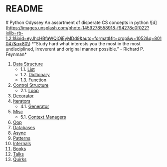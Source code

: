 # README

 \# Python Odyssey An assortment of disperate CS concepts in python !\[d\]\(https://images.unsplash.com/photo-1459278558918-f94278c0f022?ixlib=rb-1.2.1&ixid=eyJhcHBfaWQiOjEyMDd9&auto=format&fit=crop&w=1052&q=801047&q=80\) \*“Study hard what interests you the most in the most undisciplined, irreverent and original manner possible.” - Richard P. Feynman\*

1. [Data Structure](./#DataStructure)
   * 1.1. [List](./#List)
   * 1.2. [Dictionary](./#Dictionary)
   * 1.3. [Function](./#Function)
2. [Control Structure](./#ControlStructure)
   * 2.1. [Loop](./#Loop)
3. [Decorator](./#Decorator)
4. [Iterators](./#Iterators)
   * 4.1. [Generator](./#Generator)
5. [Misc](./#Misc)
   * 5.1. [Context Managers](./#ContextManagers)
6. [Oop](./#Oop)
7. [Databases](./#Databases)
8. [Async](./#Async)
9. [Patterns](./#Patterns)
10. [Internals](./#Internals)
11. [Books](./#Books)
12. [Talks](./#Talks)
13. [Quirks](./#Quirks)

## 

## 

